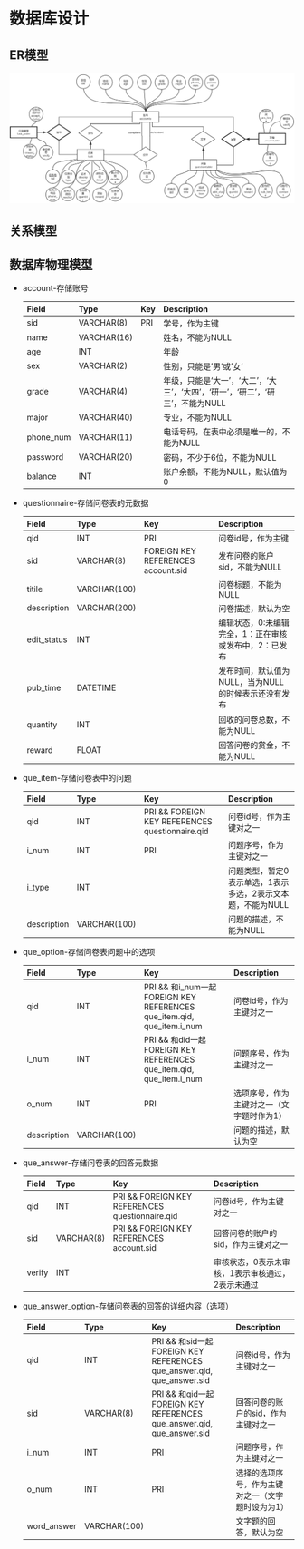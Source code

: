 # 数据库设计

## ER模型

![Database1](Database1.png)

## 关系模型

## 数据库物理模型

- account-存储账号

    | Field     | Type        | Key  | Description                                                  |
    | --------- | ----------- | ---- | ------------------------------------------------------------ |
    | sid       | VARCHAR(8)  | PRI  | 学号，作为主键                                               |
    | name      | VARCHAR(16) |      | 姓名，不能为NULL                                             |
    | age       | INT         |      | 年龄                                                         |
    | sex       | VARCHAR(2)  |      | 性别，只能是’男‘或’女‘                                       |
    | grade     | VARCHAR(4)  |      | 年级，只能是‘大一’，‘大二’，‘大三’，‘大四’，‘研一’，‘研二’，‘研三’，不能为NULL |
    | major     | VARCHAR(40) |      | 专业，不能为NULL                                             |
    | phone_num | VARCHAR(11) |      | 电话号码，在表中必须是唯一的，不能为NULL                     |
    | password  | VARCHAR(20) |      | 密码，不少于6位，不能为NULL                                  |
    | balance   | INT         |      | 账户余额，不能为NULL，默认值为0                              |
    

- questionnaire-存储问卷表的元数据

    | Field       | Type         | Key                                | Description                                            |
    | ----------- | ------------ | ---------------------------------- | ------------------------------------------------------ |
    | qid         | INT          | PRI                                | 问卷id号，作为主键                                     |
    | sid         | VARCHAR(8)   | FOREIGN KEY REFERENCES account.sid | 发布问卷的账户sid，不能为NULL                          |
    | titile      | VARCHAR(100) |                                    | 问卷标题，不能为NULL                                   |
    | description | VARCHAR(200) |                                    | 问卷描述，默认为空                                     |
    | edit_status | INT          |                                    | 编辑状态，0:未编辑完全，1：正在审核或发布中，2：已发布 |
    | pub_time    | DATETIME     |                                    | 发布时间，默认值为NULL，当为NULL的时候表示还没有发布   |
    | quantity    | INT          |                                    | 回收的问卷总数，不能为NULL                             |
    | reward      | FLOAT        |                                    | 回答问卷的赏金，不能为NULL                             |

- que_item-存储问卷表中的问题

    | Field       | Type         | Key                                             | Description                                                 |
    | ----------- | ------------ | ----------------------------------------------- | ----------------------------------------------------------- |
    | qid         | INT          | PRI && FOREIGN KEY REFERENCES questionnaire.qid | 问卷id号，作为主键对之一                                    |
    | i_num       | INT          | PRI                                             | 问题序号，作为主键对之一                                    |
    | i_type      | INT          |                                                 | 问题类型，暂定0表示单选，1表示多选，2表示文本题，不能为NULL |
    | description | VARCHAR(100) |                                                 | 问题的描述，不能为NULL                                      |

- que_option-存储问卷表问题中的选项

    | Field       | Type         | Key                                                          | Description                               |
    | ----------- | ------------ | ------------------------------------------------------------ | ----------------------------------------- |
    | qid         | INT          | PRI && 和i_num一起 FOREIGN KEY REFERENCES que_item.qid, que_item.i_num | 问卷id号，作为主键对之一                  |
    | i_num       | INT          | PRI && 和did一起 FOREIGN KEY REFERENCES que_item.qid, que_item.i_num | 问题序号，作为主键对之一                  |
    | o_num       | INT          | PRI                                                          | 选项序号，作为主键对之一（文字题时作为1） |
    | description | VARCHAR(100) |                                                              | 问题的描述，默认为空                      |

- que_answer-存储问卷表的回答元数据

    | Field  | Type       | Key                                             | Description                                       |
    | ------ | ---------- | ----------------------------------------------- | ------------------------------------------------- |
    | qid    | INT        | PRI && FOREIGN KEY REFERENCES questionnaire.qid | 问卷id号，作为主键对之一                          |
    | sid    | VARCHAR(8) | PRI && FOREIGN KEY REFERENCES account.sid       | 回答问卷的账户的sid，作为主键对之一               |
    | verify | INT        |                                                 | 审核状态，0表示未审核，1表示审核通过，2表示未通过 |

- que_answer_option-存储问卷表的回答的详细内容（选项）

    | Field       | Type         | Key                                                          | Description                                       |
    | ----------- | ------------ | ------------------------------------------------------------ | ------------------------------------------------- |
    | qid         | INT          | PRI && 和sid一起 FOREIGN KEY REFERENCES que_answer.qid, que_answer.sid | 问卷id号，作为主键对之一                          |
    | sid         | VARCHAR(8)   | PRI && 和qid一起 FOREIGN KEY REFERENCES que_answer.qid, que_answer.sid | 回答问卷的账户的sid，作为主键对之一               |
    | i_num       | INT          | PRI                                                          | 问题序号，作为主键对之一                          |
    | o_num       | INT          | PRI                                                          | 选择的选项序号，作为主键对之一（文字题时设为为1） |
    | word_answer | VARCHAR(100) |                                                              | 文字题的回答，默认为空                            |